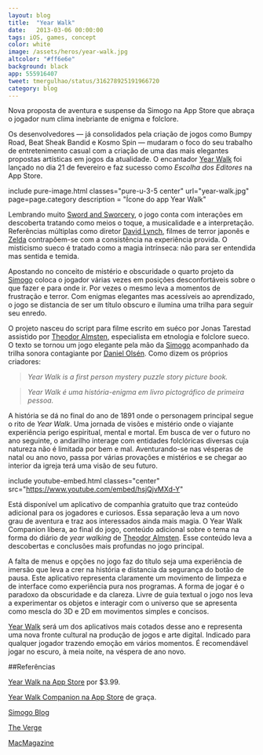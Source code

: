 ```yaml
---
layout: blog
title:  "Year Walk"
date:   2013-03-06 00:00:00
tags: iOS, games, concept
color: white
image: /assets/heros/year-walk.jpg
altcolor: "#ff6e6e"
background: black
app: 555916407
tweet: tmergulhao/status/316278925191966720
category: blog
---
```


Nova proposta de aventura e suspense da Simogo na App Store que abraça o jogador num clima inebriante de enigma e folclore.

Os desenvolvedores — já consolidados pela criação de jogos como Bumpy Road, Beat Sheak Bandid e Kosmo Spin — mudaram o foco do seu trabalho de entretenimento casual com a criação de uma das mais elegantes propostas artísticas em jogos da atualidade. O encantador [Year Walk](http://www.yearwalk.com/) foi lançado no dia 21 de fevereiro e faz sucesso como _Escolha dos Editores_ na App Store.

include pure-image.html classes="pure-u-3-5 center" url="year-walk.jpg" page=page.category description = "Ícone do app Year Walk"

Lembrando muito [Sword and Sworcery](http://swordandsworcery.com "Sítio do Sworcery"), o jogo conta com interações em descoberta tratando como meios o toque, a musicalidade e a interpretação. Referências múltiplas como diretor [David Lynch](http://www.imdb.com/name/nm0000186/ "David Lynch no IMDB"), filmes de terror japonês e [Zelda](http://www.zelda.com "Zelda, sítio") contrapôem-se com a consistência na experiência provida. O misticismo sueco é tratado como a magia intrínseca: não para ser entendida mas sentida e temida.

Apostando no conceito de mistério e obscuridade o quarto projeto da [Simogo](http://simogo.com "Sítio da Simogo") coloca o jogador várias vezes em posições desconfortáveis sobre o que fazer e para onde ir. Por vezes o mesmo leva a momentos de frustração e terror. Com enigmas elegantes mas acessíveis ao aprendizado, o jogo se distancia de ser um título obscuro e ilumina uma trilha para seguir seu enredo.

O projeto nasceu do script para filme escrito em suéco por Jonas Tarestad assistido por [Theodor Almsten](http://almsten.se), especialista em etnologia e folclore sueco. O texto se tornou um jogo elegante pela mão da [Simogo](http://simogo.com "Sítio da Simogo") acompanhado da trilha sonora contagiante por [Daniel Olsén](https://soundcloud.com/noesis). Como dizem os próprios criadores:

>_Year Walk is a first person mystery puzzle story picture book._

>_Year Walk é uma história-enigma em livro pictográfico de primeira pessoa._

A história se dá no final do ano de 1891 onde o personagem principal segue o rito de _Year Walk_. Uma jornada de visões e mistério onde o viajante experiência perigo espiritual, mental e mortal. Em busca de ver o futuro no ano seguinte, o andarilho interage com entidades folclóricas diversas cuja natureza não é limitada por bem e mal. Aventurando-se nas vésperas de natal ou ano novo, passa por várias provações e mistérios e se chegar ao interior da igreja terá uma visão de seu futuro.

include youtube-embed.html classes="center" src="https://www.youtube.com/embed/hsjQjvMXd-Y"

Está disponível um aplicativo de companhia gratuito que traz conteúdo adicional para os jogadores e curiosos. Essa separação leva a um novo grau de aventura e traz aos interessados ainda mais magia.  O Year Walk Companion libera, ao final do jogo, conteúdo adicional sobre o tema na forma do diário de _year walking_ de [Theodor Almsten](http://almsten.se). Esse conteúdo leva a descobertas e conclusões mais profundas no jogo principal.

A falta de menus e opções no jogo faz do título seja uma experiência de imersão que leva a crer na história e distancia da segurança do botão de pausa. Este aplicativo representa claramente um movimento de limpeza e de interface como experiência pura nos programas. A forma de jogar é o paradoxo da obscuridade e da clareza. Livre de guia textual o jogo nos leva a experimentar os objetos e interagir com o universo que se apresenta como mescla do 3D e 2D em movimentos simples e concisos.

[Year Walk](http://www.yearwalk.com/) será um dos aplicativos mais cotados desse ano e representa uma nova fronte cultural na produção de jogos e arte digital. Indicado para qualquer jogador trazendo emoção em vários momentos. É recomendável jogar no escuro, à meia noite, na véspera de ano novo.

##Referências

[Year Walk na App Store](https://itunes.apple.com/app/year-walk/id555916407) por $3.99.

[Year Walk Companion na App Store](https://itunes.apple.com/app/year-walk-companion/id597879895) de graça.

[Simogo Blog](http://simogo.com/blog)

[The Verge](http://www.theverge.com/2013/2/21/4013456/year-walk-iphone-ipad-vision-quest-game)

[MacMagazine](http://macmagazine.com.br/2013/03/06/year-walk-o-suspense-esta-de-volta-a-app-store)
